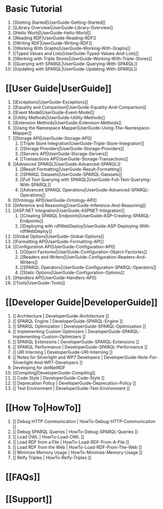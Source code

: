 # Basic Tutorial
1. [[Getting Started|UserGuide-Getting-Started]]
1. [[Library Overview|UserGuide-Library-Overview]]
1. [[Hello World|UserGuide-Hello-World]]
1. [[Reading RDF|UserGuide-Reading-RDF]]
1. [[Writing RDF|UserGuide-Writing-RDF]]
1. [[Working With Graphs|UserGuide-Working-With-Graphs]]
1. [[Typed Values and Lists|UserGuide-Typed-Values-And-Lists]]
1. [[Working with Triple Stores|UserGuide-Working-With-Triple-Stores]]
1. [[Querying with SPARQL|UserGuide-Querying-With-SPARQL]]
1. [[Updating with SPARQL|UserGuide-Updating-With-SPARQL]]

# [[User Guide|UserGuide]]

1. [[Exceptions|UserGuide-Exceptions]]
1. [[Equality and Comparison|UserGuide-Equality-And-Comparison]]
1. [[Event Model|UserGuide-Event-Model]]
1. [[Utility Methods|UserGuide-Utility-Methods]]
1. [[Extension Methods|UserGuide-Extension-Methods]]
1. [[Using the Namespace Mapper|UserGuide-Using-The-Namespace-Mapper]]
1. [[Storage API|UserGuide-Storage-API]]
   1. [[Triple Store Integration|UserGuide-Triple-Store-Integration]]
   1. [[Storage Providers|UserGuide-Storage-Providers]]
   1. [[Servers API|UserGuide-Storage-Servers]]
   1. [[Transactions API|UserGuide-Storage-Transactions]]
1. [[Advanced SPARQL|UserGuide-Advanced-SPARQL]]
   1. [[Result Formatting|UserGuide-Result-Formatting]]
   1. [[SPARQL Datasets|UserGuide-SPARQL-Datasets]]
   1. [[Full Text Querying with SPARQL|UserGuide-Full-Text-Querying-With-SPARQL]]
   1. [[Advanced SPARQL Operations|UserGuide-Advanced-SPARQL-Operations]]
1. [[Ontology API|UserGuide-Ontology-API]]
1. [[Inference and Reasoning|UserGuide-Inference-And-Reasoning]]
1. [[ASP.NET Integration|UserGuide-ASPNET-Integration]]
   1. [[Creating SPARQL Endpoints|UserGuide-ASP-Creating-SPARQL-Endpoints]]
   1. [[Deploying with rdfWebDeploy|UserGuide-ASP-Deploying-With-rdfWebDeploy]]
1. [[Global Options|UserGuide-Global-Options]]
1. [[Formatting API|UserGuide-Formatting-API]]
1. [[Configuration API|UserGuide-Configuration-API]]
   1. [[Object Factories|UserGuide-Configuration-Object-Factories]]
   1. [[Readers and Writers|UserGuide-Configuration-Readers-And-Writers]]
   1. [[SPARQL Operators|UserGuide-Configuration-SPARQL-Operators]]
   1. [[Static Options|UserGuide-Configuration-Options]]
1. [[Handlers API|UserGuide-Handlers-API]]
1. [[Tools|UserGuide-Tools]]

# [[Developer Guide|DeveloperGuide]]

1. [[ Architecture | DeveloperGuide-Architecture ]]
1. [[ SPARQL Engine | DeveloperGuide-SPARQL-Engine ]]
  1. [[ SPARQL Optimization | DeveloperGuide-SPARQL-Optimization ]]
  1. [[ Implementing Custom Optimizers | DeveloperGuide-SPARQL-Implementing-Custom-Optimizers ]]
  1. [[ SPARQL Extensions | DeveloperGuide-SPARQL-Extensions ]]
  1. [[ SPARQL Performance | DeveloperGuide-SPARQL-Performance ]]
1. [[ URI Interning | DeveloperGuide-URI-Interning ]]
1. [[ Notes for Silverlight and WP7 Developers | DeveloperGuide-Note-For-Silverlight-And-WP7-Developers ]]
1. Developing for dotNetRDF
  1. [[Compiling|DeveloperGuide-Compiling]]
  1. [[ Code Style | DeveloperGuide-Code-Style ]]
  1. [[ Deprecation Policy | DeveloperGuide-Deprecation-Policy ]]
  1. [[ Test Environment | DeveloperGuide-Test-Environment ]]

# [[How To|HowTo]]

1. [[ Debug HTTP Communication | HowTo-Debug-HTTP-Communication ]]
1. [[ Debug SPARQL Queries | HowTo-Debug-SPARQL-Queries ]]
1. [[ Load OWL | HowTo-Load-OWL ]]
1. [[ Load RDF from a File | HowTo-Load-RDF-From-A-File ]]
1. [[ Load RDF from the Web | HowTo-Load-RDF-From-The-Web ]]
1. [[ Minimize Memory Usage | HowTo-Minimize-Memory-Usage ]]
1. [[ Reify Triples | HowTo-Reify-Triples ]]

# [[FAQs]]

# [[Support]]